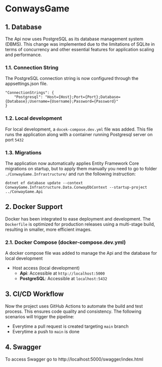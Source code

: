 # ConwaysGame
## 1. Database

The Api now uses PostgreSQL as its database management system (DBMS). This change was implemented due to the limitations of SQLite in terms of concurrency and other essential features for application scaling and performance.

### 1.1. Connection String
The PostgreSQL connection string is now configured through the appsettings.json file.

    "ConnectionStrings": {
        "Postgresql": "Host={Host};Port={Port};Database={Database};Username={Username};Password={Password}"
    }

### 1.2. Local development
For local development, a `docek-compose.dev.yml` file was added. This file runs the application along with a container running Postgresql server on port `5432`

### 1.3. Migrations
The application now automatically applies Entity Framework Core migrations on startup, but to apply them manually you need to go to folder `./ConwayGame.Infrastructure/` and run the following instruction:

`dotnet ef database update --context ConwayGame.Infrastructure.Data.ConwayDbContext --startup-project ../ConwayGame.Api`

## 2. Docker Support
Docker has been integrated to ease deployment and development. The `Dockerfile` is optimized for production releases using a multi-stage build, resulting in smaller, more efficient images.

### 2.1. Docker Compose (docker-compose.dev.yml)

A docker compose file was added to manage the Api and the database for local development
- Host access (local development)
  - **Api**: Accessible at `http://localhost:5000`
  - **PostgreSQL**: Accessible at `localhost:5432`

## 3. CI/CD Workflow
Now the project uses GitHub Actions to automate the build and test process. This ensures code quality and consistency.
The following scenarios will trigger the pipeline:
- Everytime a pull request is created targeting `main` branch
- Everytime a push to `main` is done

## 4. Swagger
To access Swagger go to http://localhost:5000/swagger/index.html